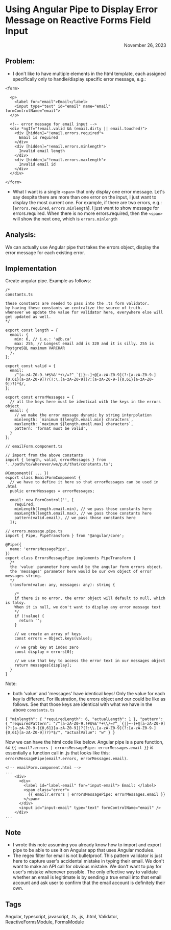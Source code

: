 # Using Angular Pipe to Display Error Message on Reactive Forms Field Input
<div style="text-align: right"> November 26, 2023 </div>

## Problem:
* I don't like to have multiple elements in the html template, each assigned specifically only to handle/display specific error message, e.g.:
```
<form>

  <p>
    <label for="email">Email</label>
    <input type="text" id="email" name="email" formControlName="email">
  </p>

  <!-- error message for email input -->
  <div *ngIf="!email.valid && (email.dirty || email.touched)">
    <div [hidden]="!email.errors.required">
      Email is required
    </div>
    <div [hidden]="!email.errors.minlength">
      Invalid email length
    </div>
    <div [hidden]="!email.errors.maxlength">
      Invalid email id
    </div>
  </div>

</form>
```
* What I want is a single `<span>` that only display one error message. Let's say despite there are more than one error on the input, I just want to display the most current one. For example, if there are two errors, e.g.: [`errors.required`, `errors.minlength`]. I just want to show message for errors.required. When there is no more errors.required, then the `<span>` will show the next one, which is `errors.minlength`

## Analysis:
We can actually use Angular pipe that takes the errors object, display the error message for each existing error.

## Implementation
Create angular pipe. Example as follows:
```
/* 
constants.ts

these constants are needed to pass into the .ts form validator.
by having these constants we centralize the source of truth.
whenever we update the value for validator here, everywhere else will get updated as well.
*/

export const length = {
  email: {
    min: 6, // i.e.: 'a@b.ca'
    max: 255, // Longest email add is 320 and it is silly. 255 is PostgreSQL maximum VARCHAR
  },
};

export const valid = {
  email:
    /^[a-zA-Z0-9.!#$%&'*+\/=?^_`{|}~-]+@[a-zA-Z0-9](?:[a-zA-Z0-9-]{0,61}[a-zA-Z0-9])?(?:\.[a-zA-Z0-9](?:[a-zA-Z0-9-]{0,61}[a-zA-Z0-9])?)*$/,
};

export const errorMessages = {
  // all the keys here must be identical with the keys in the errors object
  email: {
    // we make the error message dynamic by string interpolation
    minlength: `minimum ${length.email.min} characters`,
    maxlength: `maximum ${length.email.max} characters`,
    pattern: 'format must be valid',
  }
};
```

```
// emailForm.component.ts

// import from the above constants
import { length, valid, errorMessages } from '../path/to/wherever/we/put/that/constants.ts';

@Component({ ... })
export class EmailFormComponent {
  // we have to define it here so that errorMessages can be used in .html
  public errorMessages = errorMessages;
    
  email: new FormControl('', [
    required,
    minLength(length.email.min), // we pass those constants here
    maxLength(length.email.max), // we pass those constants here
    pattern(valid.email), // we pass those constants here
  ]);
```

```
// errors.message.pipe.ts
import { Pipe, PipeTransform } from '@angular/core';

@Pipe({
  name: 'errorsMessagePipe',
})
export class ErrorsMessagePipe implements PipeTransform {
  /* 
  the 'value' parameter here would be the angular form errors object.
  the 'messages' parameter here would be our own object of error messages string.
  */
  transform(value: any, messages: any): string {

    /*
    if there is no error, the error object will default to null, which is falsy.
    When it is null, we don't want to display any error message text
    */
    if (!value) {
      return '';
    }

    // we create an array of keys
    const errors = Object.keys(value);

    // we grab key at index zero 
    const display = errors[0];

    // we use that key to access the error text in our messages object
    return messages[display];
  }
}
```
Note:
* both 'value' and 'messages' have identical keys! Only the value for each key is different. For illustration, the errors object and our could be like as follows. See that those keys are identical with what we have in the above `constants.ts` 
```
{ "minlength": { "requiredLength": 6, "actualLength": 1 }, "pattern": { "requiredPattern": "/^[a-zA-Z0-9.!#$%&'*+\\/=?^_`{|}~-]+@[a-zA-Z0-9](?:[a-zA-Z0-9-]{0,61}[a-zA-Z0-9])?(?:\\.[a-zA-Z0-9](?:[a-zA-Z0-9-]{0,61}[a-zA-Z0-9])?)*$/", "actualValue": "w" } }
```

Now we can have the html code like below. Angular pipe is a pure function, so `{{ email?.errors | errorsMessagePipe: errorMessages.email }}` is essentially a function call in .js that looks like this: `errorsMessagePipe(email?.errors, errorMessages.email)`.
```
<!-- emailForm.component.html -->
...
    <div>
      <div>
        <label id="label-email" for="input-email"> Email: </label>
        <span class="error">
          {{ email?.errors | errorsMessagePipe: errorMessages.email }}
        </span>
      </div>
      <input id="input-email" type="text" formControlName="email" />
    </div>
...
```

## Note
* I wrote this note assuming you already know how to import and export pipe to be able to use it on Angular app that uses Angular modules.
* The regex filter for email is not bulletproof. This pattern validator is just here to capture user's accidental mistake in typing their email. We don't want to make an API call for obvious mistake. We don't want to pay for user's mistake whenever possible. The only effective way to validate whether an email is legitimate is by sending a true email into that email account and ask user to confirm that the email account is definitely their own.

## Tags
Angular, typescript, javascript, .ts, .js, .html, Validator, ReactiveFormsModule, FormsModule